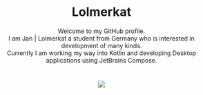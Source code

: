 <h1 align="center">Lolmerkat</h1>
<p align="center">Welcome to my GitHub profile.<br>
  I am Jan | Lolmerkat a student from Germany who is interested in development of many kinds.<br>
  Currently I am working my way into Kotlin and developing Desktop applications using JetBrains Compose.
</p>
<h1></h1>
<p align="center">
  <img src="https://github-readme-stats.vercel.app/api/top-langs/?username=lolmerkat&theme=transparent&hide_border=true&title_color=EAEAEA&text_color=EAEAEA&layout=donut-vertical&langs_count=7">
</p>
